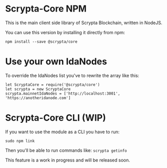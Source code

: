 # Scrypta-Core NPM

This is the main client side library of Scrypta Blockchain, written in NodeJS.

You can use this version by installing it directly from npm:

```npm install --save @scrypta/core```

# Use your own IdaNodes

To override the IdaNodes list you've to rewrite the array like this:

```
let ScryptaCore = require('@scrypta/core')
let scrypta = new ScryptaCore
scrypta.mainnetIdaNodes = ['http://localhost:3001', 'https://anotheridanode.com']
```

# Scrypta-Core CLI (WIP)

If you want to use the module as a CLI you have to run:

```sudo npm link```

Then you'll be able to run commands like:
```scrypta getinfo```

This feature is a work in progress and will be released soon.
